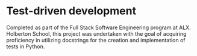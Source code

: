 # Test-driven development
Completed as part of the Full Stack Software Engineering program at ALX. Holberton School, this project was undertaken with the goal of acquiring proficiency in utilizing docstrings for the creation and implementation of tests in Python.
